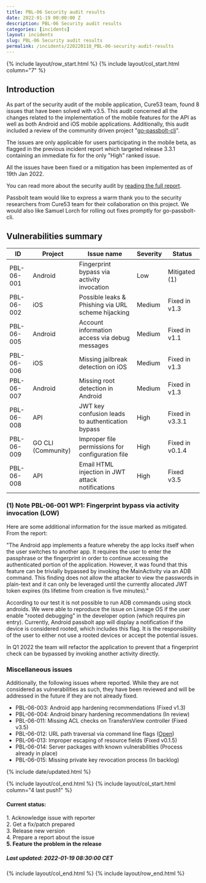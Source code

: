 ```yaml
---
title: PBL-06 Security audit results
date: 2022-01-19 00:00:00 Z
description: PBL-06 Security audit results
categories: [incidents]
layout: incidents
slug: PBL-06 Security audit results
permalink: /incidents/220220118_PBL-06-security-audit-results
---
```


{% include layout/row_start.html %}
{% include layout/col_start.html column="7" %}

## Introduction

As part of the security audit of the mobile application, Cure53 team, found 8 issues that have been solved
with v3.5. This audit concerned all the changes related to the implementation of the mobile features for the
API as well as both Android and iOS mobile applications. Additionally, this audit included a review of the community
driven project "[go-passbolt-cli](https://github.com/speatzle/go-passbolt-cli)".

The issues are only applicable for users participating in the mobile beta, as flagged in the previous incident report 
which targeted release 3.3.1 containing an immediate fix for the only "High" ranked issue.

All the issues have been fixed or a mitigation has been implemented as of 19th Jan 2022.

You can read more about the security audit by [reading the full report](/assets/files/PBL-06-report.pdf).

Passbolt team would like to express a warm thank you to the security researchers from Cure53 team for their collaboration on 
this project. We would also like Samuel Lorch for rolling out fixes promptly for go-passbolt-cli.

## Vulnerabilities summary 

<table class="table-parameters">
  <thead>
    <tr>
      <th>ID</th>
      <th>Project</th>
      <th>Issue name</th>
      <th>Severity</th>
      <th>Status</th>
    </tr>
  </thead>
  <tbody>
    <tr>
      <td>PBL-06-001</td>
      <td>Android</td>
      <td>Fingerprint bypass via activity invocation</td>
      <td>Low</td>
      <td>Mitigated (1)</td>
    </tr>
    <tr>
      <td>PBL-06-002</td>
      <td>iOS</td>
      <td>Possible leaks & Phishing via URL scheme hijacking</td>
      <td>Medium</td>
      <td>Fixed in v1.3</td>
    </tr>
    <tr>
      <td>PBL-06-005</td>
      <td>Android</td>
      <td>Account information access via debug messages</td>
      <td>Medium</td>
      <td>Fixed in v1.1</td>
    </tr>
    <tr>
      <td>PBL-06-006</td>
      <td>iOS</td>
      <td>Missing jailbreak detection on iOS</td>
      <td>Medium</td>
      <td>Fixed in v1.3</td>
    </tr>
    <tr>
      <td>PBL-06-007</td>
      <td>Android</td>
      <td>Missing root detection in Android</td>
      <td>Medium</td>
      <td>Fixed in v1.3</td>
    </tr>
    <tr>
      <td>PBL-06-008</td>
      <td>API</td>
      <td>JWT key confusion leads to authentication bypass</td>
      <td>High</td>
      <td>Fixed in v3.3.1</td>
    </tr>
    <tr>
      <td>PBL-06-009</td>
      <td>GO CLI (Community)</td>
      <td>Improper file permissions for configuration file</td>
      <td>High</td>
      <td>Fixed in v0.1.4</td>
    </tr>
    <tr>
      <td>PBL-06-008</td>
      <td>API</td>
      <td>Email HTML injection in JWT attack notifications</td>
      <td>High</td>
      <td>Fixed v3.5</td>
    </tr>
  </tbody>
</table>


### (1) Note PBL-06-001 WP1: Fingerprint bypass via activity invocation (LOW)

Here are some additional information for the issue marked as mitigated. From the report:

"The Android app implements a feature whereby the app locks itself when the user switches to another app.
It requires the user to enter the passphrase or the fingerprint in order to continue accessing the authenticated
portion of the application. However, it was found that this feature can be trivially bypassed by invoking the
MainActivity via an ADB command. This finding does not allow the attacker to view the passwords in plain-text and 
it can only be leveraged until the currently allocated JWT token expires (its lifetime from creation is five minutes)."

According to our test it is not possible to run ADB commands using stock androids. We were able to reproduce the
issue on Lineage OS if the user enable "rooted debugging" in the developer option (which requires pin entry).
Currently, Android passbolt app will display a notification if the device is considered rooted, which includes this flag.
It is the responsibility of the user to either not use a rooted devices or accept the potential issues.

In Q1 2022 the team will refactor the application to prevent that a fingerprint check can be
bypassed by invoking another activity directly.

### Miscellaneous issues

Additionally, the following issues where reported. While they are not considered as vulnerabilities as such,
they have been reviewed and will be addressed in the future if they are not already fixed.

- PBL-06-003: Android app hardening recommendations (Fixed v1.3)
- PBL-06-004: Android binary hardening recommendations (In review)
- PBL-06-011: Missing ACL checks on TransfersView controller (Fixed v3.5)
- PBL-06-012: URL path traversal via command line flags ([Open](https://github.com/speatzle/go-passbolt/issues/10))
- PBL-06-013: Improper escaping of resource fields (Fixed v0.1.5)
- PBL-06-014: Server packages with known vulnerabilities (Process already in place)
- PBL-06-015: Missing private key revocation process (In backlog)

{% include date/updated.html %}

{% include layout/col_end.html %}
{% include layout/col_start.html column="4 last push1" %}
<div class="tldr message success">
    <h4>Current status:</h4>
    1. Acknowledge issue with reporter<br/>
    2. Get a fix/patch prepared<br/>
    3. Release new version<br/>
    4. Prepare a report about the issue<br/>
    <strong>5. Feature the problem in the release</strong>
    <h5>Last updated: 2022-01-19 08:30:00 CET</h5>
</div>
{% include layout/col_end.html %}
{% include layout/row_end.html %}
